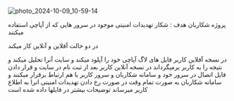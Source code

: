 
![photo_2024-10-09_10-59-14](https://github.com/user-attachments/assets/3e2aa7cd-25ab-4915-8d20-7c82d0bbffc8)


پروژه شکاربان هدف : شکار تهدیدات امنیتی موجود در سرور هایی که از آپاچی استفاده میکنند

در دو حالت آفلاین و آنلاین کار میکند

در نسخه آفلاین کاربر فایل های لاگ آپاچی خود را آپلود میکند و سایت آنرا تحلیل میکند و نتیجه را به کاربر برمیگرداند در نسخه آنلاین کاربر بعد از ثبت نام در سایت و قرار دادن فایل اتصال در سرور خود و سامانه شکاربان و سرور کاربر با هم ارتباط برقرار میکنند و سامانه شکاربان به صورت تمام وقت در صورت رخ دادن تهدیدات امنیتی انرا به اطلاع کاربر میرساند توضیحات بیشتر در فایلها داده شده است
